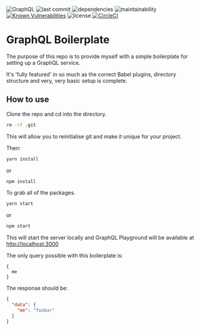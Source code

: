 ![GraphQL](https://badgen.net/badge/GraphQL/Boilerplate/pink?icon=graphql) ![last commit](https://badgen.net/github/last-commit/matt-riley/gql_boilerplate) ![dependencies](https://badgen.net/david/dep/matt-riley/gql_boilerplate) ![maintainability](https://badgen.net/codeclimate/maintainability/matt-riley/gql_boilerplate) [![Known Vulnerabilities](https://snyk.io/test/github/matt-riley/gql_boilerplate/badge.svg?targetFile=package.json)](https://snyk.io/test/github/matt-riley/gql_boilerplate?targetFile=package.json) ![license](https://badgen.net/badge/license/MIT/blue) [![CircleCI](https://circleci.com/gh/matt-riley/gql_boilerplate/tree/master.svg?style=svg)](https://circleci.com/gh/matt-riley/gql_boilerplate/tree/master)
# GraphQL Boilerplate

The purpose of this repo is to provide myself with a simple boilerplate for setting up a GraphQL service.

It's 'fully featured' in so much as the correct Babel plugins, directory structure and very, very basic setup is complete.

## How to use

Clone the repo and cd into the directory.

```bash
rm -rf .git
```

This will allow you to reinitialise git and make it unique for your project.

Then:

```bash
yarn install
```
or
```bash
npm install
```

To grab all of the packages.

```bash
yarn start
```

or

```bash
npm start
```

This will start the server locally and GraphQL Playground will be available at [http://localhost:3000](http://localhost:3000)

The only query possible with this boilerplate is:
```
{
  me
}
```

The response should be:
```json
{
  "data": {
    "me": "foobar"
  }
}
```
